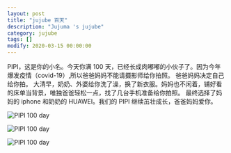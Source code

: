 ```yaml
---
layout: post
title: "jujube 百天"
description: "Jujuma 's jujube"
category: jujube
tags: []
modify: 2020-03-15 00:00:00
---
```

  PIPI，这是你的小名。今天你满 100 天，已经长成肉嘟嘟的小伙子了。因为今年爆发疫情（covid-19）,所以爸爸妈妈不能请摄影师给你拍照。
 爸爸妈妈决定自己给你拍。
  大清早，奶奶、外婆给你洗了澡，换了新衣服。妈妈也不闲着，铺好看的床单当背景，唯独爸爸轻松一点，找了几台手机准备给你拍照。
 最终选择了妈妈的 iphone 和奶奶的 HUAWEI。我们的 PIPI 继续茁壮成长，爸爸妈妈爱你。 
   
<p>
<img src="{{ site.url }}/assets/jujube/jujube_100d_1.jpg" alt="PIPI 100 day"/>
</p>

<p>
<img src="{{ site.url }}/assets/jujube/jujube_100d_2.jpg" alt="PIPI 100 day"/>
</p>

<p>
<img src="{{ site.url }}/assets/jujube/jujube_100d_3.jpg" alt="PIPI 100 day"/>
</p>